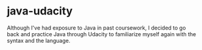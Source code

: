 # java-udacity
Although I've had exposure to Java in past coursework, I decided to go back and practice Java through Udacity to familiarize myself again with the syntax and the language.
